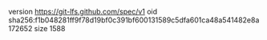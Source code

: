 version https://git-lfs.github.com/spec/v1
oid sha256:f1b048281ff9f78d19bf0c391bf600131589c5dfa601ca48a541482e8a172652
size 1588
